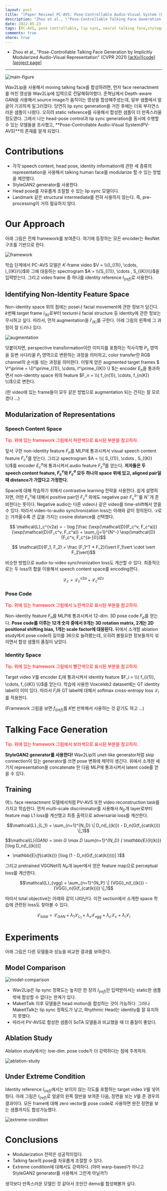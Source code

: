 ```yaml
---
layout: post
title: "[Paper Review] PC-AVS: Pose-Controllable Audio-Visual System (CVPR 2021)" 
description: "Zhou et al., \"Pose-Controllable Talking Face Generation by Implicitly Modularized Audio-Visual Representation\" (CVPR 2021) 논문 리뷰"
date: 2022-05-23
tags: [PC-AVS, pose controllable, lip sync, neural talking face,stylegan2, paper review]
comments: true
share: true
---
```


- Zhou et al., "Pose-Controllable Talking Face Generation by Implicitly Modularized Audio-Visual Representation" (CVPR 2021)  [[arXiv]](https://arxiv.org/abs/2104.11116)[[code]](https://github.com/Hangz-nju-cuhk/Talking-Face_PC-AVS)[[project page]](https://hangz-nju-cuhk.github.io/projects/PC-AVS)

--- 

![main-figure](/assets/posts/face-reenactment/2022-05-23-reivew-pc-avs/main-figure.png)

Wav2Lip을 사용해서 moving talking face를 합성하려면, 먼저 face reenactment를 마친 영상을 Wav2Lip에 입력으로 전달해줘야했다. 준혁님께서 Depth-aware GAN을 사용해서 source image가 움직이는 영상을 합성해주셨는데, 일부 샘플에서 얼굴이 기괴하게 일그러졌다. 당연히 lip sync generation을 거친 후에는 더욱 부자연스러운 샘플이 나왔다. 오히려 static reference를 사용해서 합성한 샘플이 더 만족스러울 정도였다. 그래서 나는 head-pose control과 lip sync generation을 동시에 수행할 수 있는 모델들을 조사했고, **Pose-Controllable Audio-Visual System(PV-AVS)**의 존재를 알게 되었다.

# Contributions
- 각각 speech content, head pose, identity information에 관한 세 종류의 representation을 사용해서 talking human face를  modularize 할 수 있는 방법을 제안했다. 
- StyleGAN2 generator를 사용한다.
- Head pose를 자유롭게 조절할 수 있는 lip sync 모델이다. 
- Landmark 같은 structural intermediate를 전혀 사용하지 않는다. 즉, pre-processing이 거의 필요하지 않다.

# Our Approach
아래 그림은 전체 framework를 보여준다. 여기에 등장하는 모든 encoder는 ResNet 구조를 기반으로 한다.

![framework](/assets/posts/face-reenactment/2022-05-23-reivew-pc-avs/framework.png)

학습 단계에서 PC-AVS 모델은 $K$-frame video $V = \\{I_{(1)}, \cdots,  I_{(K)}\\}$와 그에 대응하는 spectrogram $A = \\{S_{(1)}, \cdots , S_{(K)}\\}$을 입력받는다. 그리고 video frame 중 하나를 identity reference $I_{(ref)}$로 사용한다. 

## Identifying Non-Identity Feature Space
Non-identity space 위의 점에는 pose나 facial movement에 관한 정보가 담긴다. $k$번째 target frame $I_{(k)}$로부터 texture나 facial structure 등 identity에 관한 정보는 무시하고 싶다. 따라서, 먼저 augmentation을 ${I'}_{(k)}$를 구한다. 아래 그림의 왼쪽에 그 과정이 잘 드러나 있다.

![augmentation](/assets/posts/face-reenactment/2022-05-23-reivew-pc-avs/augmentation.png)

덧붙이자면, perspective transformation이란 이미지를 포함하는 직사각형 $P_s$ 영역을 등변 사다리꼴 $P_t$ 영역으로 변환하는 과정을 의미하고, color transfer란 RGB channel의 순서를 섞는 과정을 의미한다. 이렇게 얻은 augmented target frames $ V^\prime = \\{I^\prime_{(1)}, \cdots,  I^\prime_{(K)} \\} $는 encoder $E_n$을 통과하면서 non-identity space 위의 feature $F_n = \\{ f_{n(1)}, \cdots,  f_{n(K)} \\}$으로 변한다.

(한 video에 있는 frame들이 모두 같은 방법으로 augmentation 되는 건지는 잘 모르겠다 ...)

## Modularization of Representations
### Speech Content Space
<span style="color:red"> 
Tip. 위에 있는 framework 그림에서 파란색으로 표시된 부분을 참고하자.
</span>  

앞서 구한 non-identity feature $F_n$를 MLP에 통과시켜서 visual speech content feature $F_c^v$를 얻는다. 그리고 spectrogram $A = \\{ S_{(1)}, \cdots , S_{(K)} \\}$를 encoder $E_c^a$에 통과시켜서 audio feature $F_c^a$를 얻는다. **저자들은 두 speech content feature, $F_c^v$와 $F_c^a$ 모두 하나의 space 위에 있고, aligned pair일 때 distance가 가깝다고 가정한다.** 

Space에 대해 학습하기 위해서 contrastive learning 전략을 사용한다. 쉽게 설명하자면, 어떤 $F_c^v$에 대해서 positive pair인 $F_c^a$ 외에도 negative pair $F_c^{a-}$를 $N^-$개 준비한다는 뜻이다. Negative audio는 다른 video나 같은 video를 time-shift해서 얻을 수 있다. 따라서 video-to-audio synchronization loss는 아래와 같이 정의된다. $\mathcal{D}$로는 가까울수록 큰 값을 가지는 cosine distance를 선택했다. 

$$ \mathcal{L}_c^{v2a} = - \log [\frac
{\exp(\mathcal{D}(F_c^v, F_c^a))}
{\exp(\mathcal{D}(F_c^v, F_c^a)) + \sum_{j=1}^{N^-} \exp(\mathcal{D}(F_c^v, F_c^{a-}))}]$$

$$ \mathcal{D}(F_1, F_2) = \frac {F_1^T * F_2}{\vert F_1\vert \cdot \vert F_2\vert}$$

비슷한 방법으로 audio-to-video synchronization loss도 계산할 수 있다. 최종적으로는 두 loss의 합을 이용해서 speech content space를 encoding한다. 

$$ \mathcal{L}_c = \mathcal{L}_c^{v2a} + \mathcal{L}_c^{a2v} $$

### Pose Code
<span style="color:red"> 
Tip. 위에 있는 framework 그림에서 노란색으로 표시된 부분을 참고하자.
</span>  

Non-identity feature $F_n$를 MLP에 통과시켜서 12-dim. 3D pose code $F_p$를 얻는다. **Pose code를 이루는 12개 숫자 중에서 9개는 3D rotation matrix, 2개는 2D positional shifting bias, 1개는 scale factor에 대응된다.** 뒤에서 소개할 ablation study에서 pose code의 길이를 36으로 늘려봤는데, 오히려 불필요한 정보들까지 섞이면서 합성 샘플의 품질이 낮았다. 

### Identity Space
<span style="color:red"> 
Tip. 위에 있는 framework 그림에서 빨간색으로 표시된 부분을 참고하자.
</span>  

Target video $V$를 encoder $E_i$에 통과시켜서 identity feature $F_i = \\{ f_{i(1)}, \cdots,  f_{i(K)} \\}$를 얻는다. 학습에 사용한 Voxceleb2 dataset에는 GT identity label이 이미 있다. 따라서 $F_i$와 GT label에 대해서 softmax cross-entropy loss $\mathcal{L}_i$를 적용한다. 

(Framework 그림을 보면 $f_{i(ref)}$를 $K$번 반복해서 사용하는 것 같기도 하고 ...)

# Talking Face Generation
<span style="color:red"> 
Tip. 위에 있는 framework 그림에서 보라색으로 표시된 부분을 참고하자.
</span>  

**StyleGAN2 generator를 사용한다!** Wav2Lip의 unet-like generator처럼 skip connection이 있는 generator를 쓰면 pose 변화에 제약이 생긴다. 위에서 소개한 세 가지 representation을 concatenate 한 다음 MLP에 통과시켜서 latent code를 얻을 수 있다.

## Training
여느 face reenactment 모델에서처럼 PV-AVS 또한 video reconstruction task를 가지고 학습한다. 먼저 multi-scale discriminator를 사용해서 $N_D$개 layer로부터 feature map L1 loss를 계산했고 최종 출력으로 adversarial loss를 계산한다. 

$$\mathcal{L}_{L_1} = \sum_{n=1}^{N_D} \| D_n(I_{(k)}) - D_n(G(f_{cat(k)})) \|_1$$

$$\mathcal{L}_{GAN} = \min _G \max _D \sum_{n=1}^{N_D} ( 
\mathbb{E}_{I_{(k)}} [\log D_n(I_{(k)})] 
+ \mathbb{E}_{f_{cat(k)}} [\log (1 - D_n(G(f_{cat(k)})))] )$$

그리고 pretrained VGGNet의 $N_P$개 layer에서 얻은 feature map으로 perceptual loss를 계산한다. 

$$\mathcal{L}_{vgg} = \sum_{n=1}^{N_P} \| {VGG}_n(I_{(k)}) - {VGG}_n(G(f_{cat(k)})) \|_1$$

따라서 total objective는 아래와 같이 나타난다. 이전 section에서 소개한 space 학습에 관련된 loss도 찾아볼 수 있다. 

$$\mathcal{L}_{total} = \mathcal{L}_{GAN} + \lambda_1 \mathcal{L}_{L_1} + \lambda_v \mathcal{L}_{vgg} + \lambda_c \mathcal{L}_c + \lambda_i \mathcal{L}_i$$

# Experiments
아래 그림은 다른 모델들과 성능을 비교한 결과를 보여준다. 

## Model Comparison

![model-comparison](/assets/posts/face-reenactment/2022-05-23-reivew-pc-avs/model-comparison.png)

- Wav2Lip은 lip sync 정확도는 높지만 한 장의 $I_{(ref)}$만 입력받아서는 static한 샘플 밖에 합성할 수 없다는 한계가 있다. 
- MakeitTalk 이후 모델들은 head motion을 합성하는 것이 가능하다. 그러나 MakeitTalk는 lip sync 정확도가 낮고, Rhythmic Head는 identity를 잘 유지하지 못했다. 
- 따라서 PV-AVS로 합성한 샘플이 SoTA 모델들과 비교했을 때 더 품질이 좋았다.

## Ablation Study
Ablation study에서는 low-dim. pose code가 더 강력하다는 점에 주목하자. 

![ablation-study](/assets/posts/face-reenactment/2022-05-23-reivew-pc-avs/ablation-study.png)

## Under Extreme Condition
Identity reference $I_{(ref)}$에서는 보이지 않는 각도를 포함하는 target video $V$를 넣어줬다. 아래 그림은 $I_{(ref)}$로 얼굴의 왼쪽 절반을 보여준 다음, 정면을 보는 $V$를 준 경우의 결과이다. 모든 frame에 대해 zero vector를 pose code로 사용하면 완전 정면을 보는 샘플까지도 합성가능했다.

![extreme-condition](/assets/posts/face-reenactment/2022-05-23-reivew-pc-avs/extreme-condition.png)

# Conclusions
- Modularization 전략은 성공적이었다. 
- Talking face의 pose를 자유롭게 조절할 수 있다.
- Extreme condition에 대해서도 강력하다. (아마 warp-based가 아니고 StyleGAN2 generator를 사용해서 그런게 아닐까?)

생각보다 만족스러운 모델인 것 같아서 조만간 demo를 합성해볼까 싶다. 